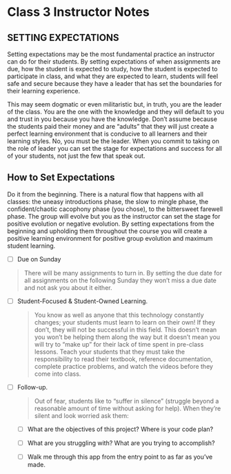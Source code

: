 # Class 3 Instructor Notes

## SETTING EXPECTATIONS

Setting expectations may be the most fundamental practice an instructor can do for their students. By setting expectations of when assignments are due, how the student is expected to study, how the student is expected to participate in class, and what they are expected to learn, students will feel safe and secure because they have a leader that has set the boundaries for their learning experience.

This may seem dogmatic or even militaristic but, in truth, you are the leader of the class. You are the one with the knowledge and they will default to you and trust in you because you have the knowledge. Don’t assume because the students paid their money and are “adults” that they will just create a perfect learning environment that is conducive to all learners and their learning styles. No, you must be the leader. When you commit to taking on the role of leader you can set the stage for expectations and success for all of your students, not just the few that speak out.

## How to Set Expectations

Do it from the beginning. There is a natural flow that happens with all classes: the uneasy introductions phase, the slow to mingle phase, the confident/chaotic cacophony phase (you chose), to the bittersweet farewell phase. The group will evolve but you as the instructor can set the stage for positive evolution or negative evolution. By setting expectations from the beginning and upholding them throughout the course you will create a positive learning environment for positive group evolution and maximum student learning.

- [ ] Due on Sunday
 
 > There will be many assignments to turn in. By setting the due date for all assignments on the following Sunday they won’t miss a due date and not ask you about it either.

- [ ] Student-Focused & Student-Owned Learning.

  > You know as well as anyone that this technology constantly changes; your students must learn to learn on their own! If they don’t, they will not be successful in this field. This doesn’t mean you won’t be helping them along the way but it doesn’t mean you will try to “make up” for their lack of time spent in pre-class lessons. Teach your students that they must take the responsibility to read their textbook, reference documentation, complete practice problems, and watch the videos before they come into class.

- [ ] Follow-up.

  > Out of fear, students like to “suffer in silence” (struggle beyond a reasonable amount of time without asking for help). When they’re silent and look worried ask them:

    * [ ] What are the objectives of this project? Where is your code plan? 

    * [ ] What are you struggling with? What are you trying to accomplish?

    * [ ] Walk me through this app from the entry point to as far as you’ve made.
